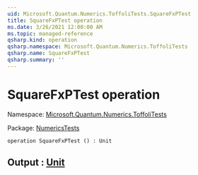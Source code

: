 ```yaml
---
uid: Microsoft.Quantum.Numerics.ToffoliTests.SquareFxPTest
title: SquareFxPTest operation
ms.date: 3/26/2021 12:00:00 AM
ms.topic: managed-reference
qsharp.kind: operation
qsharp.namespace: Microsoft.Quantum.Numerics.ToffoliTests
qsharp.name: SquareFxPTest
qsharp.summary: ''
---
```


# SquareFxPTest operation

Namespace: [Microsoft.Quantum.Numerics.ToffoliTests](xref:Microsoft.Quantum.Numerics.ToffoliTests)

Package: [NumericsTests](https://nuget.org/packages/NumericsTests)




```qsharp
operation SquareFxPTest () : Unit
```


## Output : [Unit](xref:microsoft.quantum.lang-ref.unit)

